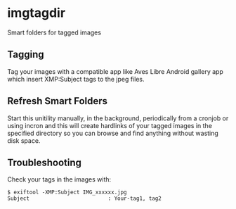 # imgtagdir
Smart folders for tagged images

## Tagging

Tag your images with a compatible app like Aves Libre Android gallery app which insert XMP:Subject tags to the jpeg files.

## Refresh Smart Folders

Start this unitility manually, in the background, periodically from a cronjob or using incron and this will create hardlinks of your tagged images in the specified directory so you can browse and find anything without wasting disk space.

## Troubleshooting

Check your tags in the images with:

```shell
$ exiftool -XMP:Subject IMG_xxxxxx.jpg
Subject                         : Your-tag1, tag2
```
